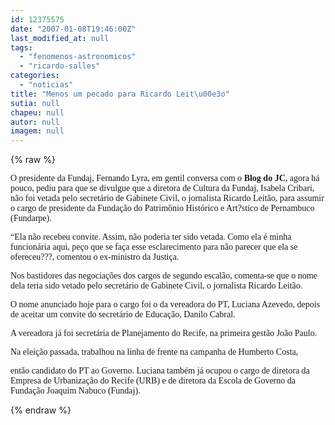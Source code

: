```yaml
---
id: 12375575
date: "2007-01-08T19:46:00Z"
last_modified_at: null
tags:
  - "fenomenos-astronomicos"
  - "ricardo-salles"
categories:
  - "noticias"
title: "Menos um pecado para Ricardo Leit\u00e3o"
sutia: null
chapeu: null
autor: null
imagem: null
---
```

{% raw %}
<p><P><FONT face=Verdana>O presidente da Fundaj, Fernando Lyra, em gentil conversa com o <STRONG>Blog do JC</STRONG>, agora há pouco, pediu para que se divulgue que a diretora de Cultura da Fundaj, Isabela Cribari, não foi vetada pelo secretário de Gabinete Civil, o jornalista Ricardo Leitão, para assumir o cargo de presidente da Fundação do Patrimônio Histórico e Art?stico de Pernambuco (Fundarpe).</FONT></P></p>
<p><P><FONT face=Verdana>“Ela não recebeu convite. Assim, não poderia ter sido vetada. Como ela é minha funcionária aqui, peço que se faça esse esclarecimento para não parecer que ela se ofereceu???, comentou o ex-ministro da Justiça.</FONT></P></p>
<p><P><FONT face=Verdana>Nos bastidores das negociações dos cargos de segundo escalão, comenta-se que o nome dela teria sido vetado pelo secretário de Gabinete Civil, o jornalista Ricardo Leitão.</FONT></P></p>
<p><P><FONT face=Verdana>O nome anunciado hoje para o cargo foi o da vereadora do PT, Luciana Azevedo, depois de aceitar um convite do secretário de Educação, Danilo Cabral.</FONT></P></p>
<p><P><FONT face=Verdana>A vereadora já foi secretária de Planejamento do Recife, na primeira gestão João Paulo. </FONT></P></p>
<p><P><FONT face=Verdana>Na eleição passada, trabalhou na linha de frente na campanha de Humberto Costa,</p>
<p> então candidato do PT ao Governo. Luciana também já ocupou o cargo de diretora da Empresa de Urbanização do Recife (URB) e de diretora da Escola de Governo da Fundação Joaquim Nabuco (Fundaj).</FONT></P> </p>
{% endraw %}